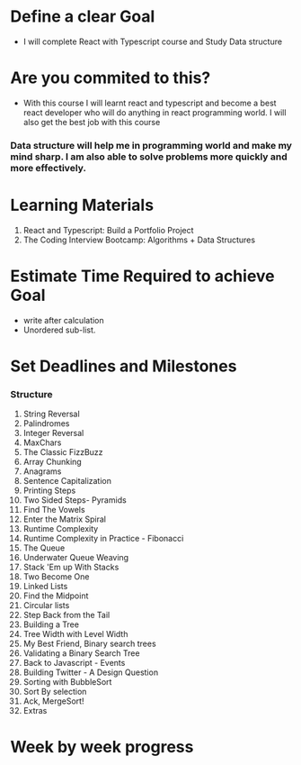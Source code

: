# Define a clear Goal
- I will complete React with Typescript course and Study Data structure 

# Are you commited to this?
- With this course I will learnt react and typescript and become a best react developer who will do anything in react programming world.
I will also get the best job with this course

### Data structure will help me in programming world and make my mind sharp. I am also able to solve problems more quickly and more effectively.

# Learning Materials

1. React and Typescript: Build a Portfolio Project
2. The Coding Interview Bootcamp: Algorithms + Data Structures

# Estimate Time Required to achieve Goal
- write after calculation
- Unordered sub-list. 

# Set Deadlines and Milestones
### Structure
1. String Reversal
2. Palindromes
3. Integer Reversal
4. MaxChars
5. The Classic FizzBuzz
6. Array Chunking
7. Anagrams
8. Sentence Capitalization
9. Printing Steps
10. Two Sided Steps- Pyramids
11. Find The Vowels
12. Enter the Matrix Spiral
13. Runtime Complexity
14. Runtime Complexity in Practice - Fibonacci
15. The Queue
16. Underwater Queue Weaving
17. Stack 'Em up With Stacks
18. Two Become One
19. Linked Lists
20. Find the Midpoint
21. Circular lists
22. Step Back from the Tail
23. Building a Tree
24. Tree Width with Level Width
25. My Best Friend, Binary search trees
26. Validating a Binary Search Tree
27. Back to Javascript - Events
28. Building Twitter - A Design Question
29. Sorting with BubbleSort
30. Sort By selection
31. Ack, MergeSort!
32. Extras

# Week by week progress

